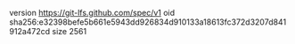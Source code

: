 version https://git-lfs.github.com/spec/v1
oid sha256:e32398befe5b661e5943dd926834d910133a18613fc372d3207d841912a472cd
size 2561
